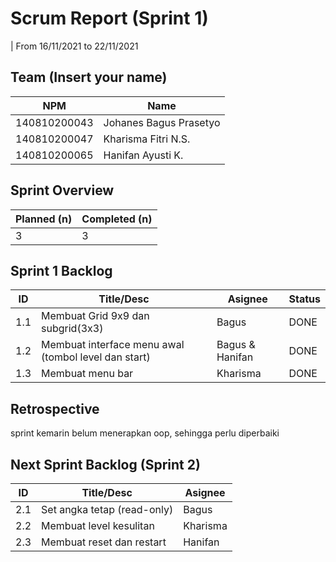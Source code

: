 # Scrum Report (Sprint 1)
| From 16/11/2021 to 22/11/2021

## Team (Insert your name)
| NPM           | Name                    |
| ------------- |-------------------------|
| 140810200043  | Johanes Bagus Prasetyo  |
| 140810200047  | Kharisma Fitri N.S.     |
| 140810200065  | Hanifan Ayusti K.       |

## Sprint Overview
| Planned (n)   | Completed (n) |
| ------------- |-------------- |
| 3             | 3             |

## Sprint 1 Backlog

| ID  | Title/Desc | Asignee | Status |
| --- | ---------- | ------- | ------ |
| 1.1 | Membuat Grid 9x9 dan subgrid(3x3) | Bagus | DONE | 
| 1.2 | Membuat interface menu awal (tombol level dan start) | Bagus & Hanifan | DONE |
| 1.3 | Membuat menu bar | Kharisma | DONE |

## Retrospective 
sprint kemarin belum menerapkan oop, sehingga perlu diperbaiki

## Next Sprint Backlog (Sprint 2)
| ID  | Title/Desc | Asignee | 
| --- | ---------- | ------- | 
| 2.1 | Set angka tetap (read-only) | Bagus|
| 2.2 | Membuat level kesulitan | Kharisma |
| 2.3 | Membuat reset dan restart  | Hanifan |
